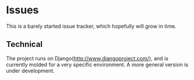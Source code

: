 # Issues

This is a barely started issue tracker, which hopefully will grow in time.

## Technical

The project runs on Django(http://www.djangoproject.com/), and is currently molded for a very specific environment. A more general version is under development.

